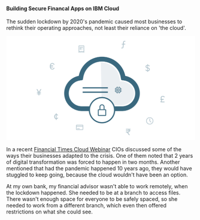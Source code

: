 #### Building Secure Financal Apps on IBM Cloud
The sudden lockdown by 2020's pandemic caused most businesses to rethink their operating approaches, not least their reliance on 'the cloud'.

![Secure Financial Cloud](financialcloud.png)

In a recent [Financial Times Cloud Webinar](https://live.ft.com/Events/2020/FT-Digital-Dialogues-Optimising-Cloud-to-Survive-the-Crisis) CIOs discussed some of the ways their businesses adapted to the crisis. One of them noted that 2 years of digital transformation was forced to happen in two months. Another mentioned that had the pandemic happened 10 years ago, they would have stuggled to keep going, because the cloud wouldn't have been an option.

At my own bank, my financial advisor wasn't able to work remotely, when the lockdown happened. She needed to be at a branch to access files. There wasn't enough space for everyone to be safely spaced, so she needed to work from a different branch, which even then offered restrictions on what she could see.


